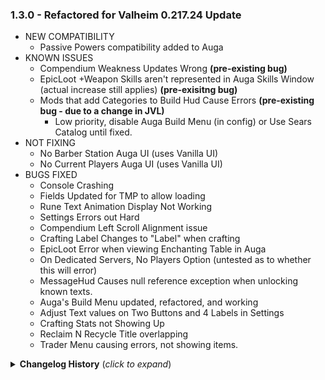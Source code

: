 ### 1.3.0 - Refactored for Valheim 0.217.24 Update
* NEW COMPATIBILITY
  * Passive Powers compatibility added to Auga
* KNOWN ISSUES
  * Compendium Weakness Updates Wrong **(pre-existing bug)**
  * EpicLoot +Weapon Skills aren't represented in Auga Skills Window (actual increase still applies) **(pre-exisitng bug)**
  * Mods that add Categories to Build Hud Cause Errors **(pre-existing bug - due to a change in JVL)**
    * Low priority, disable Auga Build Menu (in config) or Use Sears Catalog until fixed.
* NOT FIXING
  * No Barber Station Auga UI (uses Vanilla UI)
  * No Current Players Auga UI (uses Vanilla UI)
* BUGS FIXED
  * Console Crashing
  * Fields Updated for TMP to allow loading
  * Rune Text Animation Display Not Working
  * Settings Errors out Hard
  * Compendium Left Scroll Alignment issue
  * Crafting Label Changes to "Label" when crafting
  * EpicLoot Error when viewing Enchanting Table in Auga
  * On Dedicated Servers, No Players Option (untested as to whether this will error)
  * MessageHud Causes null reference exception when unlocking known texts.
  * Auga's Build Menu updated, refactored, and working
  * Adjust Text values on Two Buttons and 4 Labels in Settings
  * Crafting Stats not Showing Up
  * Reclaim N Recycle Title overlapping
  * Trader Menu causing errors, not showing items.

<details>
<summary><b>Changelog History</b> (<i>click to expand</i>)</summary>

### 1.2.17
* Adding appropriate Dependency Checks to that Mod Detection actually works.
* Fixing a logic error where it wasn't respecting the priority of Chatter and Sears Catalog correctly
  * This will provide the priority.

### 1.2.16
* Fixed Password Dialogue Box
* Fixed Console Issue
* Fixed Chat Input positioning issue
* Removed Blackbox from under Keybind in Hover Text's
* Added Support for Comfy's Chatter Mod
* Added Additional Support for Comfy's Sears Catalog

### 1.2.15
* Hildir's Request 0.217.14 Update
* Known Issue: The chat input box is in the middle of the box.  Minor issue. Not game breaking.
### 1.2.14
* Fixed the TextMeshPro Blurry Fonts (thanks to Azumatt).
* Put NPC Text back into a smaller box so that the text wraps appropriately.
* Fixed Outline around Biome Name
### 1.2.13
* Password dialogue now hides password.
* Auga API has been updated to allow TooltipTextBox AddLine to overwrite instead of add.
* Fixed (again) Enemy Nameplates to be clear.
* Added Outlines on some HUD TMP Text boxes that were missing
### 1.2.12
* Fixing Password, Portal, Signs, and Tamable Inputs
* Removed some left over debugging
### 1.2.11
* Mini-map pins were not working.
  * Now have mini-map pins working.
* Chat Window text now wraps
* NPC Dialog now wraps
### 1.2.10
* Updates Valheim 0.216.9
* Adds in additional fonts to hopfully fix blurry text on unit frames.
### 1.2.9
* Hotfix for Blurry Text
* Added in Chinese, Japanese, Korean, Russian, and other languages to fonts.
  * This should now make most languages appear correctly.
  * If you are still seeing boxes, please report that to the Discord.
### 1.2.8
* Build Menu has been rebuilt to work with other mods that add hammers/categories.
  * Any mod using Jotunn 2.11.4 or higher to add categories will now work in build menu
  * This includes Odin Architect and ValheimRaft to name a few.
* Added in Chinese, Japanese, Korean, Russian, and other languages to fonts.
  * This should now make most languages appear correctly.
  * If you are still seeing boxes, please report that to the Discord.
### 1.2.7
* Fixes random loading issues with camera and UI lock out.
* Completely redesigned how StoreGui is attached to Auga.
* Better Trader and Knarr the Trader both now work together
### 1.2.6
* Better Trader now loads fully, and has been tested for compatibilty.
* Knarr the Trader compatibility has been set.
  * Known Issue: Both Knarr and Better Trader currently don't work at the same time with Auga
* Additional tweaks to Build Menu Controller in order to support Jotunn and HammerTime Compatibility
### 1.2.5
* Build Menu now respects other mods changes to Categories
* Build menu now has pagination of categories when needed.
* Repair Icon is now activated and visible when in Debug/No Cost mode.
* Store Gui has been reconfigured to allow other mods to utilize the Store/Trader
### 1.2.4
* All Inventories now display Quality Diamond Correctly.
### 1.2.3
* Updating Map to show Pin Labels
* Updating Minimap Biome Label
* Updating Inventory to load item Quality Diamond correctly.
* Updating TextInput dialog boxes and providing Cancel and OK buttons
* Added Build Menu Toggle Configuration setting for turning off the Auga Build Menu
  * This is for mod compatibility where otherwise the build menu would break
  * Setting requires a game relog/restart.
### 1.2.2
* Fixed Chat Box
* Fixed resolution settings from resetting everytime settings are changed.
* All Player HUD Elements have been activated.
* Build Menu has been restored.
* Minimap has been restored.
* Enemy Hud Restored
* All Features of Auga should now be working.
### 1.2.1
* Now Compatible with 0.214.300.5 of Valheim (latest branch)
* 1.2.0 was one version behind and the latest version changed a field name breaking the Compendium.
* NOTE:
  * All Menu's, Compendium, Settings, Inventory, and Crafting Interactions SHOULD be working without error.
  * All HUD Elements, like status bars, have been disabled, and the vanilla versions should be displayed.
    * This is temporary as we update the rest of the mod.
### 1.2.0
* Initial Compatibility for Valheim 0.214.300 Update
* All Menu's, Compendium, Settings, Inventory, and Crafting Interactions SHOULD be working without error.
* All HUD Elements, like status bars, have been disabled, and the vanilla versions should be displayed.
    * This is temporary as we update the rest of the mod.
* Adding in DiamondButton to Asset Bundle
* Fixing Compendium Scroll Bar so that it will scroll all entries.
### 1.1.3
  * Hotfix for new settings from new Valheim version
  * Fix for store item tooltips
### 1.1.2
  * Fixed an issue with Lore Compendium not populating
  * Build Hud, Selected Piece, Top Left Message, Center Message, and Chat are all movable
  * Eitr stats correctly visible in tooltips
  * Upgrade item icon correctly displays on the crafting panel
  * Added two new loading screen art pieces from the official Valheim press kit
  * Minor scrollbar fixes in Compendium and Crafting panel
### 1.1.1
  * Fixed animating pause menu buttons
  * All HUD elements are now freely movable and scalable, use the config
  * Health bars are customizable: fixed size, text position, text display options
### 1.1.0
  * Updated for Mistlands!
  * Mistlands specific UI and tooltips added
  * Compatibility with Simple Recycling Fixed by remmiz
### 1.0.12
  * Temporary fix for Valheim v0.211 - disabled auga in main menu until I have time to build the new save management menus
  * Settings menu fixed
### 1.0.11
  * Hotfix for Valheim v0.209.8
### 1.0.10
  * Hotfix for Valheim v0.208.1
### 1.0.9
  * Fixed bugs with ZInput preventing Auga from running with the new Valheim update
  * Restored the vanilla logo in the main menu
  * Added support for [MultiCraft](https://www.nexusmods.com/valheim/mods/263)!
### 1.0.8
  * Fixed Minimap/Map
  * Fixed Settings
  * Fixed issue with custom build menus (Odin's Architect, Clutter, Buildit, Planit)
  * Added ComplexTooltip callback to crafting menu
  * Updated API with callbacks for food, status effect, and skill tooltips as well 
### 1.0.7
  * Fixed issue with tower shield tooltips
  * Fixed cartography table map issue
  * Fixed various screen alignment/resolution issues
### 1.0.6
  * Reupload with correct files
### 1.0.5
  * Fixed build HUD selector
  * Fixed some screen alignment/resolution issues
  * Hooked up Last IP Joined
### 1.0.4
  * Updated for H&H
  * Implemented Auga-style Stagger Bar
### 1.0.3
  * BetterTrader bugfix
  * Extended Item Data Framework compatibility (please update EIDF to 1.0.8)
  * Added BuildExpansion-like support
  * Fixed white square on store buy button
  * Added support for more skills on the skills page
  * Added trash support (like TrashItems), enable it in the config
### 1.0.2
  * Fixed overlapping names and health bars for enemies when using CLLC
### 1.0.1
  * Valheim+ Compatibility

</details>
